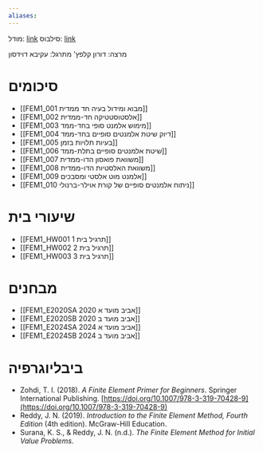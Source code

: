 ```yaml
---
aliases:
---
```


מודל: [link](https://moodle24.technion.ac.il/course/view.php?id=3323)
סילבוס: [link](https://moodle24.technion.ac.il/mod/resource/view.php?id=172937)

מרצה: דורון קלפץ'
מתרגל: עקיבא דוידסון

# סיכומים
- [[FEM1_001 מבוא ומידול בעיה חד ממדית]]
- [[FEM1_002 אלסטוסטטיקה חד-ממדית]]
- [[FEM1_003 מימוש אלמנט סופי בחד-ממד]]
- [[FEM1_004 דיוק שיטת אלמנטים סופיים בחד-ממד]]
- [[FEM1_005  בעיות תלויות בזמן]]
- [[FEM1_006 שיטת אלמנטים סופיים בתלת-ממד]]
- [[FEM1_007 משוואת פואסון הדו-ממדית]]
- [[FEM1_008 משוואת האלסטיות הדו-ממדית]]
- [[FEM1_009 אלמנט מוט אלסטי ומסבכים]]
- [[FEM1_010 ניתוח אלמנטים סופיים של קורת אוילר-ברנולי]]

# שיעורי בית
- [[FEM1_HW001 תרגיל בית 1]]
- [[FEM1_HW002 תרגיל בית 2]]
- [[FEM1_HW003 תרגיל בית 3]]

# מבחנים
- [[FEM1_E2020SA 2020 אביב מועד א]]
- [[FEM1_E2020SB 2020 אביב מועד ב]]
- [[FEM1_E2024SA 2024 אביב מועד א]]
- [[FEM1_E2024SB 2024 אביב מועד ב]]

# ביבליוגרפיה
- Zohdi, T. I. (2018). _A Finite Element Primer for Beginners_. Springer International Publishing. [https://doi.org/10.1007/978-3-319-70428-9](https://doi.org/10.1007/978-3-319-70428-9)
- Reddy, J. N. (2019). _Introduction to the Finite Element Method, Fourth Edition_ (4th edition). McGraw-Hill Education.
- Surana, K. S., & Reddy, J. N. (n.d.). _The Finite Element Method for Initial Value Problems_.
